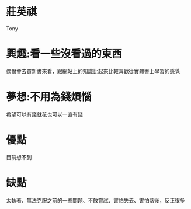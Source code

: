 # 莊英祺  
  Tony  
# 興趣:看一些沒看過的東西  
  偶爾會去買新書來看，跟網站上的知識比起來比較喜歡從實體書上學習的感覺  
# 夢想:不用為錢煩惱  
  希望可以有錢就花也可以一直有錢  
# 優點  
  目前想不到  
# 缺點  
  太執著、無法克服之前的一些問題、不敢嘗試、害怕失去、害怕落後，反正很多


